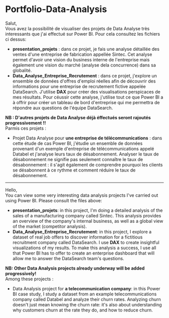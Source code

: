 # Portfolio-Data-Analysis
Salut, \
Vous avez la possibilité de visualiser des projets de Data Analyse très interessants que j'ai effectué sur Power BI. Pour cela consultez les fichiers ci dessus:  
- **presentation_projets** : dans ce projet, je fais une analyse détaillée des ventes d'une entreprise de fabrication appellée Sintec. Cet analyse permet d'avoir une vision du business interne de l'entreprise mais également une vision du marché (analyse dela concurrence) dans sa globalité.
- **Data_Analyse_Entreprise_Recrutement** : dans ce projet, j'explore un ensemble de données d'offres d'emploi réelles afin de découvrir des informations pour une entreprise de recrutement fictive appelée DataSearch. J'utilise **DAX** pour créer des visualisations perspicaces de mes résultats. Pour céussir cette analyse,  j'utilise tout ce que Power BI a à offrir pour créer un tableau de bord d'entreprise qui me permettra de répondre aux questions de l'équipe DataSearch.

**NB : D'autres projets de Data Analyse déjà éffectués seront rajoutés progressivement !!** \
Parmis ces projets :
- Projet Data Analyse pour **une entreprise de télécommunications** : dans cette étude de cas Power BI, j'étudie un ensemble de données provenant d'un exemple d'entreprise de télécommunications appelé Databel et j'analyse leurs taux de désabonnement. Analyser le taux de désabonnement ne signifie pas seulement connaître le taux de désabonnement : il s'agit également de comprendre pourquoi les clients se désabonnent à ce rythme et comment réduire le taux de désabonnement.

--------------

Hello, \
You can view some very interesting data analysis projects I've carried out using Power BI. Please consult the files above:  
- **presentation_projets**: in this project, I'm doing a detailed analysis of the sales of a manufacturing company called Sintec. This analysis provides an overview of the company's internal business, as well as a global view of the market (competitor analysis).
- **Data_Analyse_Entreprise_Recrutement**: in this project, I explore a dataset of real job offers to discover information for a fictitious recruitment company called DataSearch. I use **DAX** to create insightful visualizations of my results. To make this analysis a success, I use all that Power BI has to offer to create an enterprise dashboard that will allow me to answer the DataSearch team's questions.

**NB: Other Data Analysis projects already underway will be added progressively!** \
Among these projects :
- Data Analysis project for **a telecommunication company**: in this Power BI case study, I study a dataset from an example telecommunications company called Databel and analyze their churn rates. Analyzing churn doesn't just mean knowing the churn rate: it's also about understanding why customers churn at the rate they do, and how to reduce churn.
